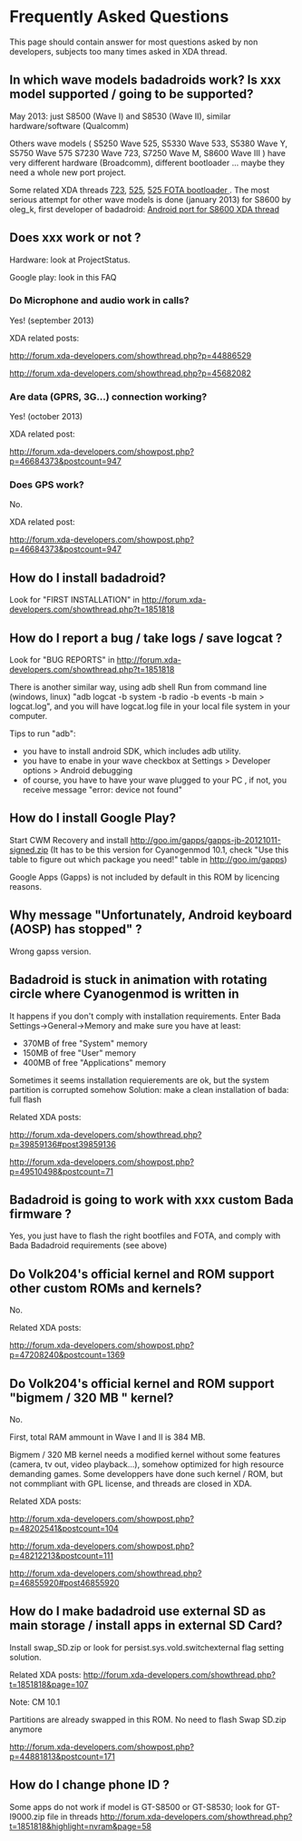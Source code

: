 

# Frequently Asked Questions #

This page should contain answer for most questions asked by non developers, subjects too many times asked in XDA thread.

## In which wave models badadroids work? Is xxx model supported / going to be supported? ##
May 2013: just S8500 (Wave I) and S8530 (Wave II), similar hardware/software (Qualcomm)

Others wave models (
S5250 Wave 525,
S5330 Wave 533,
S5380 Wave Y,
S5750 Wave 575
S7230 Wave 723,
S7250 Wave M,
S8600 Wave III ) have very different hardware (Broadcomm), different bootloader ... maybe they need a whole new port project.

Some related XDA threads  [723](http://forum.xda-developers.com/showthread.php?t=1144809), [525](http://forum.xda-developers.com/showthread.php?t=1253913), [525 FOTA bootloader ](http://forum.xda-developers.com/showthread.php?t=2240466). The most serious attempt for other wave models is done (january 2013) for S8600 by oleg\_k, first developer of badadroid: [Android port for S8600 XDA thread](http://forum.xda-developers.com/showthread.php?t=2116846)

## Does xxx work or not ? ##
Hardware: look at ProjectStatus.

Google play: look in this FAQ

### Do Microphone and audio work in calls? ###
Yes! (september 2013)

XDA related posts:

http://forum.xda-developers.com/showthread.php?p=44886529

http://forum.xda-developers.com/showthread.php?p=45682082

### Are data (GPRS, 3G...) connection  working? ###
Yes! (october 2013)

XDA related post:

http://forum.xda-developers.com/showpost.php?p=46684373&postcount=947

### Does GPS work? ###
No.

XDA related post:

http://forum.xda-developers.com/showpost.php?p=46684373&postcount=947


## How do I install badadroid? ##
Look for "FIRST INSTALLATION" in http://forum.xda-developers.com/showthread.php?t=1851818

## How do I report a bug / take logs / save logcat ? ##
Look for "BUG REPORTS" in http://forum.xda-developers.com/showthread.php?t=1851818

There is another similar way, using adb shell
Run from command line (windows, linux) "adb logcat -b system -b radio -b events -b main  > logcat.log", and you will have logcat.log file in your local file system in your computer.

Tips to run "adb":
  * you have to install android SDK, which includes adb utility.
  * you have to enabe in your wave checkbox at Settings > Developer options > Android debugging
  * of course, you have to have your wave plugged to your PC , if not, you receive message "error: device not found"

## How do I install Google Play? ##
Start CWM Recovery and install http://goo.im/gapps/gapps-jb-20121011-signed.zip
(It has to be this version for Cyanogenmod 10.1, check "Use this table to figure out which package you need!" table in http://goo.im/gapps)

Google Apps (Gapps) is not included by default in this ROM by licencing reasons.

## Why message "Unfortunately, Android keyboard (AOSP) has stopped" ? ##
Wrong gapss version.

## Badadroid is stuck in animation with rotating circle where Cyanogenmod is written in ##
It happens if you don't comply with installation requirements. Enter Bada Settings->General->Memory and make sure you have at least:
  * 370MB of free "System" memory
  * 150MB of free "User" memory
  * 400MB of free "Applications" memory

Sometimes it seems installation requierements are ok, but the system partition is corrupted somehow
Solution: make a clean installation of bada: full flash

Related XDA posts:

http://forum.xda-developers.com/showthread.php?p=39859136#post39859136

http://forum.xda-developers.com/showpost.php?p=49510498&postcount=71

## Badadroid is going to work with xxx custom Bada firmware ? ##
Yes, you just have to flash the right bootfiles and FOTA, and comply with Bada Badadroid requirements (see above)

## Do Volk204's official kernel and ROM support other custom ROMs and kernels? ##
No.

Related XDA posts:

http://forum.xda-developers.com/showpost.php?p=47208240&postcount=1369

## Do Volk204's official kernel and ROM support "bigmem / 320 MB " kernel? ##
No.

First, total RAM ammount in Wave I and II is 384 MB.

Bigmem / 320 MB kernel needs a modified kernel without some features (camera, tv out, video playback...), somehow optimized for high resource demanding games.
Some developpers have done such kernel / ROM, but not commpliant with GPL license, and threads are closed in XDA.

Related XDA posts:

http://forum.xda-developers.com/showpost.php?p=48202541&postcount=104

http://forum.xda-developers.com/showpost.php?p=48212213&postcount=111

http://forum.xda-developers.com/showthread.php?p=46855920#post46855920


## How do I make badadroid use external SD as main storage / install apps in external SD Card? ##
Install swap\_SD.zip or look for persist.sys.vold.switchexternal flag setting solution.

Related XDA posts: http://forum.xda-developers.com/showthread.php?t=1851818&page=107

Note: CM 10.1

Partitions are already swapped in this ROM.
No need to flash Swap SD.zip anymore

http://forum.xda-developers.com/showpost.php?p=44881813&postcount=171

## How do I change phone ID ? ##
Some apps do not work if model is GT-S8500 or GT-S8530; look for GT-I9000.zip file in threads http://forum.xda-developers.com/showthread.php?t=1851818&highlight=nvram&page=58